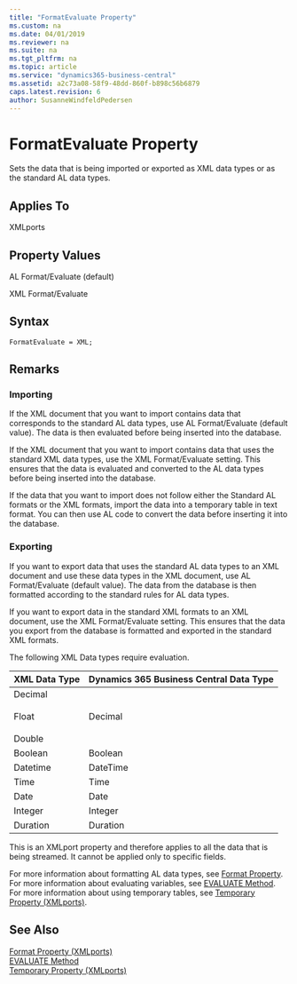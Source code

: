 ```yaml
---
title: "FormatEvaluate Property"
ms.custom: na
ms.date: 04/01/2019
ms.reviewer: na
ms.suite: na
ms.tgt_pltfrm: na
ms.topic: article
ms.service: "dynamics365-business-central"
ms.assetid: a2c73a08-58f9-48dd-860f-b898c56b6879
caps.latest.revision: 6
author: SusanneWindfeldPedersen
---
```


 

# FormatEvaluate Property
Sets the data that is being imported or exported as XML data types or as the standard AL data types.  
  
## Applies To  
 XMLports  
  
## Property Values  
 AL Format/Evaluate (default)  
  
 XML Format/Evaluate  
 
## Syntax
```
FormatEvaluate = XML;
```

## Remarks  
  
### Importing  
 If the XML document that you want to import contains data that corresponds to the standard AL data types, use AL Format/Evaluate (default value). The data is then evaluated before being inserted into the database.  
  
 If the XML document that you want to import contains data that uses the standard XML data types, use the XML Format/Evaluate setting. This ensures that the data is evaluated and converted to the AL data types before being inserted into the database.  
  
 If the data that you want to import does not follow either the Standard AL formats or the XML formats, import the data into a temporary table in text format. You can then use AL code to convert the data before inserting it into the database.  
  
### Exporting  
 If you want to export data that uses the standard AL data types to an XML document and use these data types in the XML document, use AL Format/Evaluate (default value). The data from the database is then formatted according to the standard rules for AL data types.  
  
 If you want to export data in the standard XML formats to an XML document, use the XML Format/Evaluate setting. This ensures that the data you export from the database is formatted and exported in the standard XML formats.  
  
 The following XML Data types require evaluation.  
  
|**XML Data Type**|**Dynamics 365 Business Central Data Type**|  
|-----------------------|------------------------------------------|  
|Decimal<br /><br /> Float<br /><br /> Double|Decimal|  
|Boolean|Boolean|  
|Datetime|DateTime|  
|Time|Time|  
|Date|Date|  
|Integer|Integer|  
|Duration|Duration|  
  
 This is an XMLport property and therefore applies to all the data that is being streamed. It cannot be applied only to specific fields.  
  
 For more information about formatting AL data types, see [Format Property](devenv-format-property.md). For more information about evaluating variables, see [EVALUATE Method](../methods/devenv-evaluate-method.md). For more information about using temporary tables, see [Temporary Property (XMLports)](devenv-temporary-xmlports-property.md).  
  
## See Also  
 [Format Property (XMLports)](devenv-format-xmlports-property.md)   
 [EVALUATE Method](../methods/devenv-EVALUATE-method.md)   
 [Temporary Property (XMLports)](devenv-temporary-xmlports-property.md)